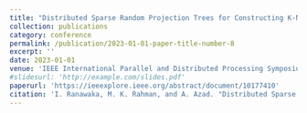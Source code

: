 ```yaml
---
title: "Distributed Sparse Random Projection Trees for Constructing K-Nearest Neighbor Graphs"
collection: publications
category: conference
permalink: /publication/2023-01-01-paper-title-number-8
excerpt: ''
date: 2023-01-01
venue: 'IEEE International Parallel and Distributed Processing Symposium (IPDPS)'
#slidesurl: 'http://example.com/slides.pdf'
paperurl: 'https://ieeexplore.ieee.org/abstract/document/10177410'
citation: 'I. Ranawaka, M. K. Rahman, and A. Azad. "Distributed Sparse Random Projection Trees for Constructing K-Nearest Neighbor Graphs." In 2023 IEEE International Parallel and Distributed Processing Symposium (IPDPS), pp. 36–46. St. Petersburg, FL, USA, 2023.'
---
```

